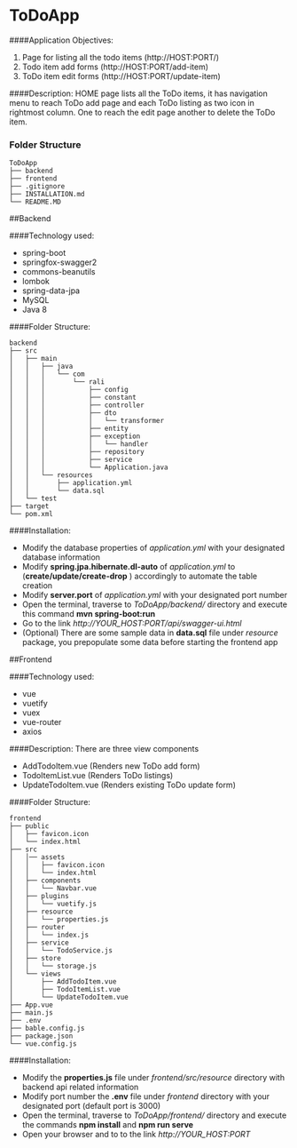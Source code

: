 # ToDoApp

####Application Objectives:

1. Page for listing all the todo items (http://HOST:PORT/)
2. Todo item add  forms (http://HOST:PORT/add-item)
3. ToDo item edit forms (http://HOST:PORT/update-item)


####Description:
HOME page lists all the ToDo items, it has navigation menu to reach ToDo add page and each ToDo listing as two icon in rightmost column. One to reach the edit page another to delete the ToDo item. 


### Folder Structure 
```
ToDoApp
├── backend
├── frontend
├── .gitignore
├── INSTALLATION.md
└── README.MD

```

##Backend

####Technology used: 

- spring-boot
- springfox-swagger2
- commons-beanutils
- lombok
- spring-data-jpa
- MySQL
- Java 8

####Folder Structure: 
```
backend
├── src
│   ├── main
│   │   ├── java
│   │   │   └── com
│   │   │       └── rali
│   │   │           ├── config
│   │   │           ├── constant
│   │   │           ├── controller
│   │   │           ├── dto
│   │   │           │   └── transformer
│   │   │           ├── entity
│   │   │           ├── exception
│   │   │           │   └── handler
│   │   │           ├── repository
│   │   │           ├── service
│   │   │           └── Application.java
│   │   └── resources
│   │       ├── application.yml
│   │       └── data.sql
│   └── test
├── target          
└── pom.xml
```

####Installation: 
 * Modify the database properties of *application.yml* with your designated database information 
 * Modify **spring.jpa.hibernate.dl-auto** of *application.yml* to (**create/update/create-drop** ) accordingly to automate the table creation
 * Modify **server.port** of *application.yml* with your designated port number 
 * Open the terminal, traverse to *ToDoApp/backend/* directory and execute this command **mvn spring-boot:run**
 * Go to the link *http://YOUR_HOST:PORT/api/swagger-ui.html*
 * (Optional) There are some sample data in **data.sql** file under *resource* package, you prepopulate some data before starting the frontend app
 
##Frontend

####Technology used: 

- vue
- vuetify
- vuex
- vue-router
- axios

####Description: 
There are three view components 
 - AddTodoItem.vue (Renders new ToDo add form)
 - TodoItemList.vue (Renders ToDo listings)
 - UpdateTodoItem.vue (Renders existing ToDo update form)
 

####Folder Structure: 
```
frontend
├── public 
│   ├── favicon.icon
│   └── index.html
├── src
│   │── assets
│   │   ├── favicon.icon
│   │   └── index.html
│   ├── components
│   │   └── Navbar.vue
│   ├── plugins
│   │   └── vuetify.js
│   ├── resource
│   │   └── properties.js
│   ├── router
│   │   └── index.js
│   ├── service
│   │   └── TodoService.js
│   ├── store
│   │   └── storage.js
│   └── views
│       ├── AddTodoItem.vue
│       ├── TodoItemList.vue
│       └── UpdateTodoItem.vue
├── App.vue 
├── main.js
├── .env
├── bable.config.js
├── package.json
└── vue.config.js

```

####Installation: 
 * Modify the **properties.js** file under *frontend/src/resource* directory with backend api related information 
 * Modify port number the **.env** file under *frontend* directory with your designated port (default port is 3000)
 * Open the terminal, traverse to *ToDoApp/frontend/* directory and execute the commands **npm install** and **npm run serve**
 * Open your browser and to to the link *http://YOUR_HOST:PORT*
